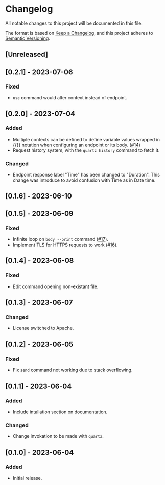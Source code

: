 # Changelog

All notable changes to this project will be documented in this file.

The format is based on [Keep a Changelog](https://keepachangelog.com/en/1.0.0/),
and this project adheres to [Semantic Versioning](https://semver.org/spec/v2.0.0.html).

## [Unreleased]

## [0.2.1] - 2023-07-06

### Fixed
- `use` command would alter context instead of endpoint.

## [0.2.0] - 2023-07-04

### Added
- Multiple contexts can be defined to define variable values wrapped in {{<variable>}} notation when configuring an endpoint or its body. ([#14](https://github.com/EduardoRodriguesF/quartz/issues/17))
- Request history system, with the `quartz history` command to fetch it.

### Changed
- Endpoint response label "Time" has been changed to "Duration". This change was introduce to avoid confusion with Time as in Date time.

## [0.1.6] - 2023-06-10

## [0.1.5] - 2023-06-09

### Fixed

- Infinite loop on `body --print` command ([#17](https://github.com/EduardoRodriguesF/quartz/issues/17)).
- Implement TLS for HTTPS requests to work ([#16](https://github.com/EduardoRodriguesF/quartz/issues/16)).

## [0.1.4] - 2023-06-08

### Fixed

- Edit command opening non-existant file.

## [0.1.3] - 2023-06-07

### Changed
- License switched to Apache.

## [0.1.2] - 2023-06-05

### Fixed
- Fix `send` command not working due to stack overflowing.

## [0.1.1] - 2023-06-04

### Added
- Include intallation section on documentation.

### Changed
- Change invokation to be made with `quartz`.

## [0.1.0] - 2023-06-04

### Added
- Initial release.

